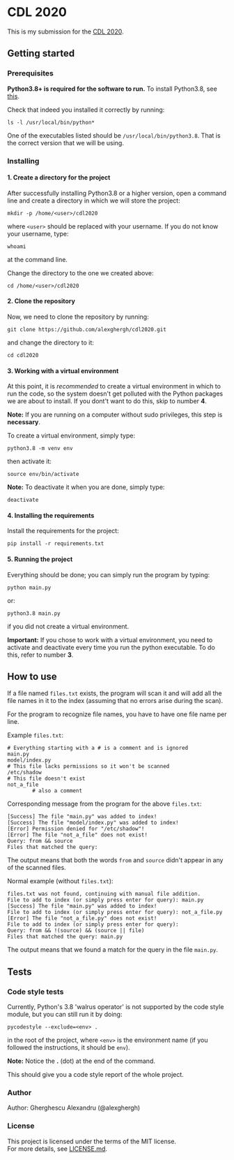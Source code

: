 # CDL 2020

This is my submission for the [CDL 2020](https://cdl.rosedu.org/).

## Getting started

### Prerequisites

**Python3.8+ is required for the software to run.** To install Python3.8, see [this](https://linuxize.com/post/how-to-install-python-3-8-on-ubuntu-18-04/).

Check that indeed you installed it correctly by running:

`ls -l /usr/local/bin/python*`

One of the executables listed should be `/usr/local/bin/python3.8`. That is the correct version that we will be using.

### Installing

#### 1. Create a directory for the project

After successfully installing Python3.8 or a higher version, open a command line and create a directory in which we will store the project:

`mkdir -p /home/<user>/cdl2020`

where `<user>` should be replaced with your username. If you do not know your username, type:

`whoami`

at the command line.

Change the directory to the one we created above:

`cd /home/<user>/cdl2020`

#### 2. Clone the repository

Now, we need to clone the repository by running:

`git clone https://github.com/alexghergh/cdl2020.git`

and change the directory to it:

`cd cdl2020`

#### 3. Working with a virtual environment

At this point, it is _recommended_ to create a virtual environment in which to run the code, so the system doesn't get polluted with the Python packages we are about to install. If you dont't want to do this, skip to number **4**.

**Note:** If you are running on a computer without sudo privileges, this step is **necessary**.

To create a virtual environment, simply type:

`python3.8 -m venv env`

then activate it:

`source env/bin/activate`

**Note:** To deactivate it when you are done, simply type:

`deactivate`

#### 4. Installing the requirements

Install the requirements for the project:

`pip install -r requirements.txt`

#### 5. Running the project

Everything should be done; you can simply run the program by typing:

`python main.py`

or:

`python3.8 main.py`

if you did not create a virtual environment.

**Important:** If you chose to work with a virtual environment, you need to activate and deactivate every time you run the python executable. To do this, refer to number **3**.

## How to use

If a file named `files.txt` exists, the program will scan it and will add all the file names in it to the index (assuming that no errors arise during the scan).

For the program to recognize file names, you have to have one file name per line.

Example `files.txt`:

```
# Everything starting with a # is a comment and is ignored
main.py
model/index.py
# This file lacks permissions so it won't be scanned
/etc/shadow
# This file doesn't exist
not_a_file
        # also a comment
```

Corresponding message from the program for the above `files.txt`:

```
[Success] The file "main.py" was added to index!
[Success] The file "model/index.py" was added to index!
[Error] Permission denied for "/etc/shadow"!
[Error] The file "not_a_file" does not exist!
Query: from && source
Files that matched the query:
```

The output means that both the words `from` and `source` didn't appear in any of the scanned files.

Normal example (without `files.txt`):

```
files.txt was not found, continuing with manual file addition.
File to add to index (or simply press enter for query): main.py
[Success] The file "main.py" was added to index!
File to add to index (or simply press enter for query): not_a_file.py
[Error] The file "not_a_file.py" does not exist!
File to add to index (or simply press enter for query): 
Query: from && !(source) && (source || file)
Files that matched the query: main.py
```

The output means that we found a match for the query in the file `main.py`.

## Tests

### Code style tests

Currently, Python's 3.8 'walrus operator' is not supported by the code style module, but you can still run it by doing:

`pycodestyle --exclude=<env> .`

in the root of the project, where `<env>` is the environment name (if you followed the instructions, it should be `env`).

**Note:** Notice the **.** (dot) at the end of the command.

This should give you a code style report of the whole project.

### Author

Author: Gherghescu Alexandru (@alexghergh)

### License

This project is licensed under the terms of the MIT license.  
For more details, see [LICENSE.md](https://www.github.com/alexghergh/cdl2020/blob/master/LICENSE.md).
